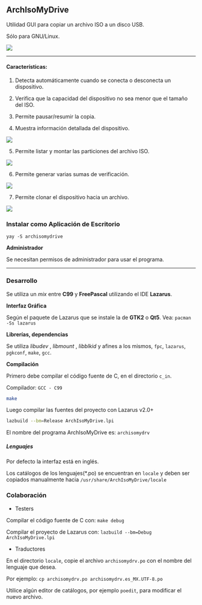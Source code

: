 ## ArchIsoMyDrive

Utilidad GUI para copiar un archivo ISO a un disco USB.

Sólo para GNU/Linux.

<img src="https://git.disroot.org/daltomi/ArchIsoMyDrive/raw/branch/master/screenshot/main.jpg"/>

____

#### Características:

1. Detecta automáticamente cuando se conecta o desconecta un dispositivo.

2. Verifica que la capacidad del dispositivo no sea menor que el tamaño del ISO.

3. Permite pausar/resumir la copia.

4. Muestra información detallada del dispositivo.

<img src="https://git.disroot.org/daltomi/ArchIsoMyDrive/raw/branch/master/screenshot/info.jpg"/>

5. Permite listar y montar las particiones del archivo ISO.

<img src="https://git.disroot.org/daltomi/ArchIsoMyDrive/raw/branch/master/screenshot/mount.jpg"/>

6. Permite generar varias sumas de verificación.

<img src="https://git.disroot.org/daltomi/ArchIsoMyDrive/raw/branch/master/screenshot/checksums.jpg"/>

7. Permite clonar el dispositivo hacia un archivo.

<img src="https://git.disroot.org/daltomi/ArchIsoMyDrive/raw/branch/master/screenshot/clone.jpg"/>


### Instalar como Aplicación de Escritorio

`yay -S archisomydrive`

**Administrador**

Se necesitan permisos de administrador para usar el programa.

____

### Desarrollo

Se utiliza un _mix_ entre **C99** y **FreePascal** utilizando el IDE **Lazarus**.

**Interfaz Gráfica**

Según el paquete de Lazarus que se instale la de **GTK2** o **Qt5**. Vea: `pacman -Ss lazarus`

**Librerías, dependencias**

Se utiliza _libudev_ , _libmount_ , _libblkid_ y afines a los mismos, `fpc`, `lazarus`, `pgkconf`, `make`, `gcc`.

**Compilación**

Primero debe compilar el código fuente de C, en el directorio `c_in`.

Compilador: `GCC - C99`

```bash
make
```
Luego compilar las fuentes del proyecto con Lazarus v2.0+

```bash
lazbuild --bm=Release ArchIsoMyDrive.lpi
```

El nombre del programa ArchIsoMyDrive es: `archisomydrv`

##### Lenguajes

Por defecto la interfaz está en inglés.

Los catálogos de los lenguajes(*.po) se encuentran en  `locale` y deben ser
copiados manualmente hacia `/usr/share/ArchIsoMyDrive/locale`

### Colaboración

* Testers

Compilar el código fuente de C con: `make debug`

Compilar el proyecto de Lazarus con: `lazbuild --bm=Debug ArchIsoMyDrive.lpi`


* Traductores

En el directorio `locale`, copie el archivo `archisomydrv.po` con el nombre del lenguaje que desea.

Por ejemplo: `cp archisomydrv.po archisomydrv.es_MX.UTF-8.po`

Utilice algún editor de catálogos, por ejemplo `poedit`, para modificar el nuevo archivo.


